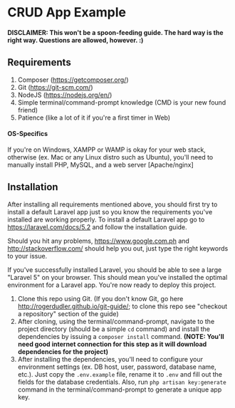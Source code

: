 # CRUD App Example

#### DISCLAIMER: This won't be a spoon-feeding guide. The hard way is the right way. Questions are allowed, however. :)

## Requirements

1. Composer (https://getcomposer.org/)
2. Git (https://git-scm.com/)
3. NodeJS (https://nodejs.org/en/)
4. Simple terminal/command-prompt knowledge (CMD is your new found friend)
5. Patience (like a lot of it if you're a first timer in Web)

#### OS-Specifics
If you're on Windows, XAMPP or WAMP is okay for your web stack, otherwise (ex. Mac or any Linux distro such as Ubuntu), you'll need to manually install PHP, MySQL, and a web server [Apache/nginx]

## Installation
After installing all requirements mentioned above, you should first try to install a default Laravel app just so you know the requirements you've installed are working properly. To install a default Laravel app go to https://laravel.com/docs/5.2 and follow the installation guide.

Should you hit any problems, https://www.google.com.ph and http://stackoverflow.com/ should help you out, just type the right keywords to your issue.

If you've successfully installed Laravel, you should be able to see a large "Laravel 5" on your browser. This should mean you've installed the optimal environment for a Laravel app. You're now ready to deploy this project.

1. Clone this repo using Git. (If you don't know Git, go here http://rogerdudler.github.io/git-guide/; to clone this repo see "checkout a repository" section of the guide)
2. After cloning, using the terminal/command-prompt, navigate to the project directory (should be a simple `cd` command) and install the dependencies by issuing a `composer install` command. **(NOTE: You'll need good internet connection for this step as it will download dependencies for the project)**
3. After installing the dependencies, you'll need to configure your environment settings (ex. DB host, user, password, database name, etc.). Just copy the `.env.example` file, rename it to `.env` and fill out the fields for the database credentials. Also, run `php artisan key:generate` command in the terminal/command-prompt to generate a unique app key.